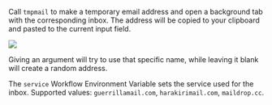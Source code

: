 Call `tmpmail` to make a temporary email address and open a background tab with the corresponding inbox. The address will be copied to your clipboard and pasted to the current input field.

![](https://i.imgur.com/w7Y9kfZ.png)

Giving an argument will try to use that specific name, while leaving it blank will create a random address.

The `service` Workflow Environment Variable sets the service used for the inbox. Supported values: `guerrillamail.com`, `harakirimail.com`, `maildrop.cc`.
